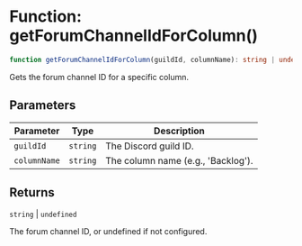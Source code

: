 # Function: getForumChannelIdForColumn()

```ts
function getForumChannelIdForColumn(guildId, columnName): string | undefined
```

Gets the forum channel ID for a specific column.

## Parameters

| Parameter | Type | Description |
| ------ | ------ | ------ |
| `guildId` | `string` | The Discord guild ID. |
| `columnName` | `string` | The column name (e.g., 'Backlog'). |

## Returns

`string` \| `undefined`

The forum channel ID, or undefined if not configured.

